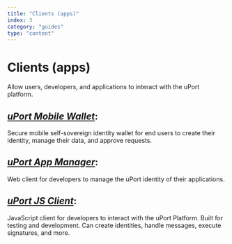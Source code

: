 ```yaml
---
title: "Clients (apps)"
index: 3
category: "guides"
type: "content"
---
```


# **Clients (apps)**
Allow users, developers, and applications to interact with the uPort platform.

## _[uPort Mobile Wallet](https://itunes.apple.com/us/app/uport-id/id1123434510)_:
Secure mobile self-sovereign identity wallet for end users to create their identity, manage their data, and approve requests.

## _[uPort App Manager](http://developer.uport.me/myapps.html)_:
Web client for developers to manage the uPort identity of their applications.

## _[uPort JS Client](https://github.com/uport-project/uport-js-client)_:
JavaScript client for developers to interact with the uPort Platform. Built for testing and development. Can create identities, handle messages, execute signatures, and more.
